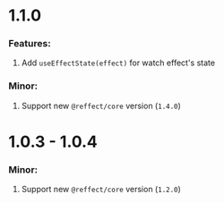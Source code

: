 # 1.1.0

### Features:

1. Add `useEffectState(effect)` for watch effect's state

### Minor:

1. Support new `@reffect/core` version (`1.4.0`)

# 1.0.3 - 1.0.4

### Minor:

1. Support new `@reffect/core` version (`1.2.0`)
